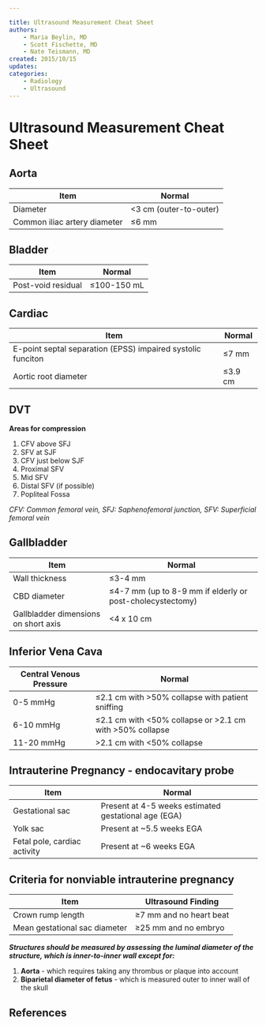 ```yaml
---

title: Ultrasound Measurement Cheat Sheet
authors:
    - Maria Beylin, MD
    - Scott Fischette, MD 
    - Nate Teismann, MD
created: 2015/10/15
updates:
categories:
    - Radiology
    - Ultrasound
---
```


# Ultrasound Measurement Cheat Sheet

## Aorta

| **Item**                     | **Normal**                |
| ---------------------------- | ------------------------- |
| Diameter                     | &lt;3 cm (outer-to-outer) |
| Common iliac artery diameter | ≤6 mm                     |

## Bladder

| **Item**           | **Normal**  |
| ------------------ | ----------- |
| Post-void residual | ≤100-150 mL |

## Cardiac

| **Item**                                                    | **Normal** |
| ----------------------------------------------------------- | ---------- |
| E-point septal separation (EPSS) impaired systolic funciton | ≤7 mm      |
| Aortic root diameter                                        | ≤3.9 cm    |

## DVT

**Areas for compression**

1. CFV above SFJ
2. SFV at SJF
3. CFV just below SJF
4. Proximal SFV
5. Mid SFV
6. Distal SFV (if possible)
7. Popliteal Fossa

_CFV: Common femoral vein, SFJ: Saphenofemoral junction, SFV: Superficial femoral vein_

## Gallbladder

| **Item**                             | **Normal**                                                |
| ------------------------------------ | --------------------------------------------------------- |
| Wall thickness                       | ≤3-4 mm                                                   |
| CBD diameter                         | ≤4-7 mm (up to 8-9 mm if elderly or post-cholecystectomy) |
| Gallbladder dimensions on short axis | &lt;4 x 10 cm                                             |

## Inferior Vena Cava

| **Central Venous Pressure** | **Normal**                                                  |
| --------------------------- | ----------------------------------------------------------- |
| 0-5 mmHg                    | ≤2.1 cm with >50% collapse with patient sniffing            |
| 6-10 mmHg                   | ≤2.1 cm with &lt;50% collapse or >2.1 cm with >50% collapse |
| 11-20 mmHg                  | >2.1 cm with &lt;50% collapse                               |

## Intrauterine Pregnancy - endocavitary probe

| **Item**                     | **Normal**                                           |
| ---------------------------- | ---------------------------------------------------- |
| Gestational sac              | Present at 4-5 weeks estimated gestational age (EGA) |
| Yolk sac                     | Present at ~5.5 weeks EGA                            |
| Fetal pole, cardiac activity | Present at ~6 weeks EGA                              |

## Criteria for nonviable intrauterine pregnancy

| **Item**                      | **Ultrasound Finding**  |
| ----------------------------- | ----------------------- |
| Crown rump length             | ≥7 mm and no heart beat |
| Mean gestational sac diameter | ≥25 mm and no embryo    |

**_Structures should be measured by assessing the luminal diameter of the structure, which is inner-to-inner wall except for:_**

1. **Aorta** - which requires taking any thrombus or plaque into account
2. **Biparietal diameter of fetus** - which is measured outer to inner wall of the skull

## References
